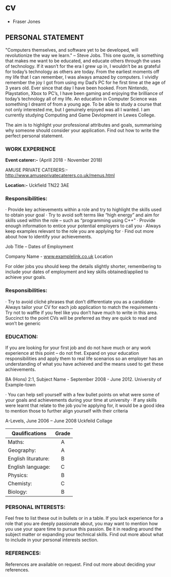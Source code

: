 # cv
- Fraser Jones
  
## PERSONAL STATEMENT
"Computers themselves, and software yet to be developed, will revolutionize the way we learn." – Steve Jobs. 
This one quote, is something that makes me want to be educated, and educate others through the uses of technology. If it wasn’t for the era I grew up in, I wouldn’t be as grateful for today’s technology as others are today. From the earliest moments off my life that I can remember, I was always amazed by computers. I vividly remember the joy I got from using my Dad’s PC for he first time at the age of 3 years old. Ever since that day I have been hooked. From Nintendo, Playstation, Xbox to PC’s, I have been gaming and enjoying the brilliance of today’s technology all of my life. An education in Computer Science was something I dreamt of from a young age. To be able to study a course that not only interested me, but I genuinely enjoyed was all I wanted. I am currently studying Computing and Game Devlopment in Lewes College.
 
The aim is to highlight your professional attributes and goals, summarising why someone should consider your application. Find out how to write the perfect personal statement.
 
 
### WORK EXPERIENCE
 


**Event caterer:-** (Aprill 2018 - November 2018)

 AMUSE PRIVATE CATERERS:- http://www.amuseprivatecaterers.co.uk/menus.html

**Location:-**  Uckfield TN22 3AE


### Responsibilities:
 
·         Provide key achievements within a role and try to highlight the skills used to obtain your goal
·         Try to avoid soft terms like “high energy” and aim for skills used within the role – such as “programming using C++”
·         Provide enough information to entice your potential employers to call you
·         Always keep examples relevant to the role you are applying for
·         Find out more about how to identify your achievements.
 
 
Job Title – Dates of Employment

Company Name - www.examplelink.co.uk
Location
 
For older jobs you should keep the details slightly shorter, remembering to include your dates of employment and key skills obtained/applied to achieve your goals.
 
### Responsibilities:
 
·         Try to avoid cliché phrases that don’t differentiate you as a candidate
·         Always tailor your CV for each job application to match the requirements
·         Try not to waffle if you feel like you don’t have much to write in this area. Succinct to the point CVs will be preferred as they are quick to read and won’t be generic
 
 
### EDUCATION:
If you are looking for your first job and do not have much or any work experience at this point – do not fret. Expand on your education responsibilities and apply them to real life scenarios so an employer has an understanding of what you have achieved and the means used to get these achievements.
            	
BA (Hons) 2:1, Subject Name - September 2008 - June 2012.
University of Example-town
 
·         You can help sell yourself with a few bullet points on what were some of your goals and achievements during your time at university
·         If any skills were learnt that relate to the job you’re applying for, it would be a good idea to mention those to further align yourself with their criteria
 
A-Levels, June 2006 – June 2008
Uckfeild Collage


| Qaulifications     | Grade         |
| ------------------ |:-------------:|
| Maths:             | A             |
| Geography:         | A             |
| English liturature:| B             |
| English language:  | C             |
| Physics:           | B             |
| Chemisty:          | C             |
| Biology:           | B             |
 
 
### PERSONAL INTERESTS:
Feel free to list these out in bullets or in a table. If you lack experience for a role that you are deeply passionate about, you may want to mention how you use your spare time to pursue this passion. Be it in reading around the subject matter or expanding your technical skills. Find out more about what to include in your personal interests section.
 
 
### REFERENCES:
 
References are available on request. Find out more about deciding your references.

